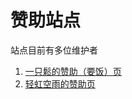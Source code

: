 # 赞助站点

站点目前有多位维护者
1. [一只鬆的赞助（要饭）页](https://www.takagi.icu/pay)
2. [轻虹空雨的赞助页](https://mufeng086.com/support)
